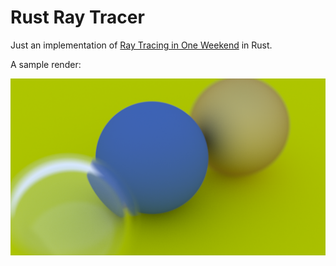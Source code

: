 # Rust Ray Tracer

Just an implementation of
[Ray Tracing in One Weekend](https://raytracing.github.io/books/RayTracingInOneWeekend.html)
in Rust.

A sample render:

![A sample render.](./out.png)
